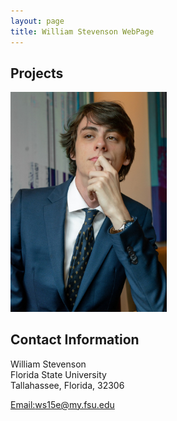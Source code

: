 ```yaml
---
layout: page
title: William Stevenson WebPage
---
```


##  Projects
<a> 
<img src="WillPic.jpg" alt="pmb" width="250"/>
</a>

## Contact Information 

William Stevenson<br/>
Florida State University <br/>
Tallahassee, Florida, 32306 <br/>

[Email:ws15e@my.fsu.edu](mailto:ws15e@my.fsu.edu)